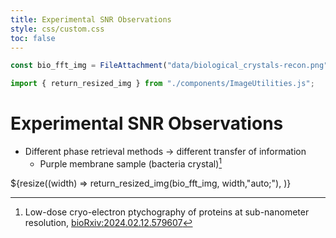 ```yaml
---
title: Experimental SNR Observations
style: css/custom.css
toc: false
---
```


```js
const bio_fft_img = FileAttachment("data/biological_crystals-recon.png").href;

import { return_resized_img } from "./components/ImageUtilities.js";
```

# Experimental SNR Observations

- Different phase retrieval methods &rarr; different transfer of information
  - Purple membrane sample (bacteria crystal)[^1]

<div class="card" style="background: var(--theme-foreground);">
  <div class="img-container">
    ${resize((width) =>
      return_resized_img(bio_fft_img, width,"auto;"),
    )}
  </div>
</div>

[^1]: Low-dose cryo-electron ptychography of proteins at sub-nanometer resolution, [bioRxiv:2024.02.12.579607](https://www.biorxiv.org/content/10.1101/2024.02.12.579607v2)
